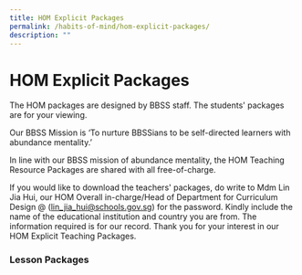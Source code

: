 ```yaml
---
title: HOM Explicit Packages
permalink: /habits-of-mind/hom-explicit-packages/
description: ""
---
```

# HOM Explicit Packages

The HOM packages are designed by BBSS staff. The students' packages are for your viewing.


Our BBSS Mission is ‘To nurture BBSSians to be self-directed learners with abundance mentality.’

In line with our BBSS mission of abundance mentality, the HOM Teaching Resource Packages are shared with all free-of-charge.


If you would like to download the teachers' packages, do write to Mdm Lin Jia Hui, our HOM Overall in-charge/Head of Department for Curriculum Design @ ([lin\_jia\_hui@schools.gov.sg](mailto:lin_jia_hui@schools.gov.sg)) for the password. Kindly include the name of the educational institution and country you are from. The information required is for our record. Thank you for your interest in our HOM Explicit Teaching Packages.

### Lesson Packages